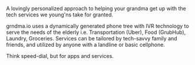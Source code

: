 A lovingly personalized approach to helping your grandma get up with the tech services we young'ns take for granted. 

grndma.io uses a dynamically generated phone tree with IVR technology to serve the needs of the elderly i.e. Transportation (Uber), Food (GrubHub), Laundry, Groceries. Services can be tailored by tech-savvy family and friends, and utilized by anyone with a landline or basic cellphone.

Think speed-dial, but for apps and services.
